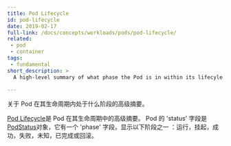 ```yaml
---
title: Pod Lifecycle
id: pod-lifecycle
date: 2019-02-17
full-link: /docs/concepts/workloads/pods/pod-lifecycle/
related:
 - pod
 - container
tags:
 - fundamental
short_description: >
  A high-level summary of what phase the Pod is in within its lifecyle.
 
---
```

<!--
 A high-level summary of what phase the Pod is in within its lifecyle.
-->

关于 Pod 在其生命周期内处于什么阶段的高级摘要。

<!--more--> 

<!--
The [Pod Lifecycle](/docs/concepts/workloads/pods/pod-lifecycle/) is a high level summary of where a Pod is in its lifecyle.  A Pod’s `status` field is a [PodStatus](/docs/reference/generated/kubernetes-api/v1.13/#podstatus-v1-core) object, which has a `phase` field that displays one of the following phases: Running, Pending, Succeeded, Failed, Unknown, Completed, or CrashLoopBackOff.
-->

[Pod Lifecycle](/docs/concepts/workloads/pods/pod-lifecycle/)是 Pod 在其生命周期中的高级摘要。 Pod 的 'status' 字段是 [PodStatus](/docs/reference/generated/kubernetes-api/v1.13/#podstatus-v1-core)对象，它有一个 'phase' 字段，显示以下阶段之一 ：运行，挂起，成功，失败，未知，已完成或回滚。
